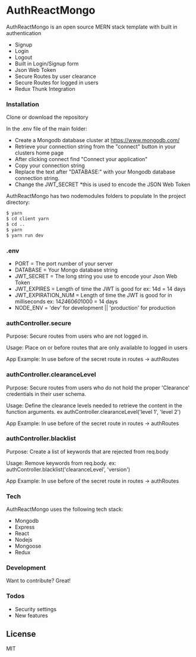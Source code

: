 # AuthReactMongo

AuthReactMongo is an open source MERN stack template with built in authentication

  - Signup
  - Login
  - Logout
  - Built in Login/Signup form
  - Json Web Token
  - Secure Routes by user clearance
  - Secure Routes for logged in users
  - Redux Thunk Integration

### Installation

Clone or download the repository

In the .env file of the main folder:
  - Create a Mongodb database cluster at https://www.mongodb.com/
  - Retrieve your connection string from the "connect" button in your clusters home page
  - After clicking connect find "Connect your application"
  - Copy your connection string
  - Replace the text after "DATABASE:" with your Mongodb database connection string.
  - Change the JWT_SECRET *this is used to encode the JSON Web Token

AuthReactMongo has two nodemodules folders to populate
In the project directory:
```sh
$ yarn
$ cd client yarn
$ cd ..
$ yarn
$ yarn run dev
```

### .env

  - PORT = The port number of your server
  - DATABASE = Your Mongo database string
  - JWT_SECRET = The long string you use to encode your Json Web Token 
  - JWT_EXPIRES = Length of time the JWT is good for ex: 14d = 14 days
  - JWT_EXPIRATION_NUM = Length of time the JWT is good for in milliseconds ex: 14*24*60*60*1000 = 14 days
  - NODE_ENV = 'dev' for development || 'production' for production
 
### authController.secure

Purpose: Secure routes from users who are not logged in. 

Usage: Place on or before routes that are only available to logged in users

App Example: In use before of the secret route in routes -> authRoutes

### authController.clearanceLevel

Purpose: Secure routes from users who do not hold the proper 'Clearance' credentials in their user schema. 

Usage: Define the clearance levels needed to retrieve the content in the function arguments. ex authController.clearanceLevel('level 1', 'level 2')

App Example: In use before of the secret route in routes -> authRoutes

### authController.blacklist

Purpose: Create a list of keywords that are rejected from req.body

Usage: Remove keywords from req.body. ex: authController.blacklist('clearanceLevel', 'version')

App Example: In use before of the secret route in routes -> authRoutes


### Tech

AuthReactMongo uses the following tech stack:

  - Mongodb
  - Express
  - React
  - Nodejs
  - Mongoose
  - Redux

### Development

Want to contribute? Great!

### Todos

 - Security settings
 - New features

License
----

MIT
